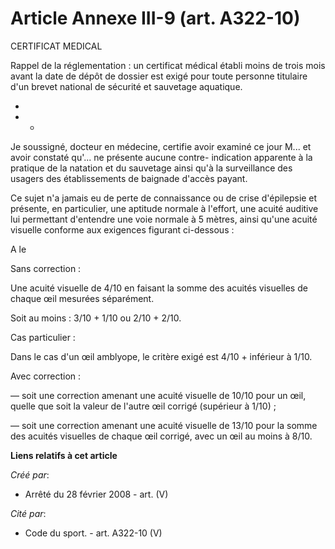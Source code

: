 # Article Annexe III-9 (art. A322-10)

CERTIFICAT MEDICAL

Rappel de la réglementation : un certificat médical établi moins de trois mois avant la date de dépôt de dossier est exigé
pour toute personne titulaire d'un brevet national de sécurité et sauvetage aquatique.

*

* *

Je soussigné, docteur en médecine, certifie avoir examiné ce jour M... et avoir constaté qu'... ne présente aucune contre-
indication apparente à la pratique de la natation et du sauvetage ainsi qu'à la surveillance des usagers des établissements
de baignade d'accès payant.

Ce sujet n'a jamais eu de perte de connaissance ou de crise d'épilepsie et présente, en particulier, une aptitude normale à
l'effort, une acuité auditive lui permettant d'entendre une voie normale à 5 mètres, ainsi qu'une acuité visuelle conforme
aux exigences figurant ci-dessous :

A le 

Sans correction :

Une acuité visuelle de 4/10 en faisant la somme des acuités visuelles de chaque œil mesurées séparément.

Soit au moins : 3/10 + 1/10 ou 2/10 + 2/10.

Cas particulier :

Dans le cas d'un œil amblyope, le critère exigé est 4/10 + inférieur à 1/10.

Avec correction :

― soit une correction amenant une acuité visuelle de 10/10 pour un œil, quelle que soit la valeur de l'autre œil corrigé
(supérieur à 1/10) ;

― soit une correction amenant une acuité visuelle de 13/10 pour la somme des acuités visuelles de chaque œil corrigé, avec un
œil au moins à 8/10.

**Liens relatifs à cet article**

_Créé par_:

  - Arrêté du 28 février 2008 - art. (V)

_Cité par_:

  - Code du sport. - art. A322-10 (V)
